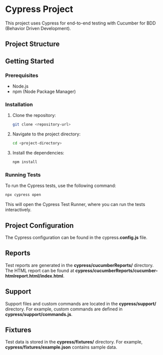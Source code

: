 # Cypress Project

This project uses Cypress for end-to-end testing with Cucumber for BDD (Behavior Driven Development).

## Project Structure

## Getting Started

### Prerequisites

- Node.js
- npm (Node Package Manager)

### Installation

1. Clone the repository:
    ```sh
    git clone <repository-url>
    ```
2. Navigate to the project directory:
    ```sh
    cd <project-directory>
    ```
3. Install the dependencies:
    ```sh
    npm install
    ```

### Running Tests

To run the Cypress tests, use the following command:
```sh
npx cypress open
```
This will open the Cypress Test Runner, where you can run the tests interactively.

## Project Configuration
The Cypress configuration can be found in the cypress.**config.js** file.

## Reports
Test reports are generated in the **cypress/cucumberReports/** directory. The HTML report can be found at **cypress/cucumberReports/cucumber-htmlreport.html/index.html**.

## Support
Support files and custom commands are located in the **cypress/support/** directory. For example, custom commands are defined in **cypress/support/commands.js**.

## Fixtures
Test data is stored in the **cypress/fixtures/** directory. For example, **cypress/fixtures/example.json** contains sample data.